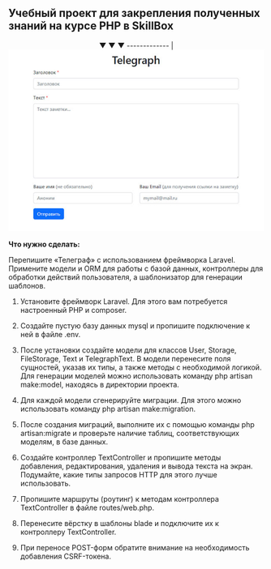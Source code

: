 ## Учебный проект для закрепления полученных знаний на курсе PHP в SkillBox

<div align="center">

▼ ▼ ▼
------------- |
<a href="#_"><img src="https://github.com/ale-lit/ale-lit/blob/main/screens/telegraph.jpg" alt="Telegraph"></a>

</div>

**Что нужно сделать:**

Перепишите «Телеграф» с использованием фреймворка Laravel. Примените модели и ORM для работы с базой данных, контроллеры для обработки действий пользователя, а шаблонизатор для генерации шаблонов.

1. Установите фреймворк Laravel. Для этого вам потребуется настроенный PHP и composer.

2. Создайте пустую базу данных mysql и пропишите подключение к ней в файле .env.

3. После установки создайте модели для классов User, Storage, FileStorage, Text и TelegraphText. В модели перенесите поля сущностей, указав их типы, а также методы с необходимой логикой. 
Для генерации моделей можно использовать команду php artisan make:model, находясь в директории проекта.

4. Для каждой модели сгенерируйте миграции. Для этого можно использовать команду php artisan make:migration.

5. После создания миграций, выполните их с помощью команды php artisan:migrate и проверьте наличие таблиц, соответствующих моделям, в базе данных.

6. Создайте контроллер TextController и пропишите методы добавления, редактирования, удаления и вывода текста на экран. Подумайте, какие типы запросов HTTP для этого лучше использовать.

7. Пропишите маршруты (роутинг) к методам контроллера TextController в файле routes/web.php.

8. Перенесите вёрстку в шаблоны blade и подключите их к контроллеру TextController.

9. При переносе POST-форм обратите внимание на необходимость добавления CSRF-токена.
